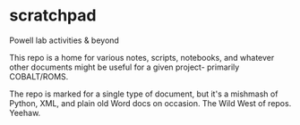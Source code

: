 # scratchpad
Powell lab activities &amp; beyond

This repo is a home for various notes, scripts, notebooks, and whatever other documents might be useful for a given project- primarily COBALT/ROMS.

The repo is marked for a single type of document, but it's a mishmash of Python, XML, and plain old Word docs on occasion. The Wild West of repos. Yeehaw.
